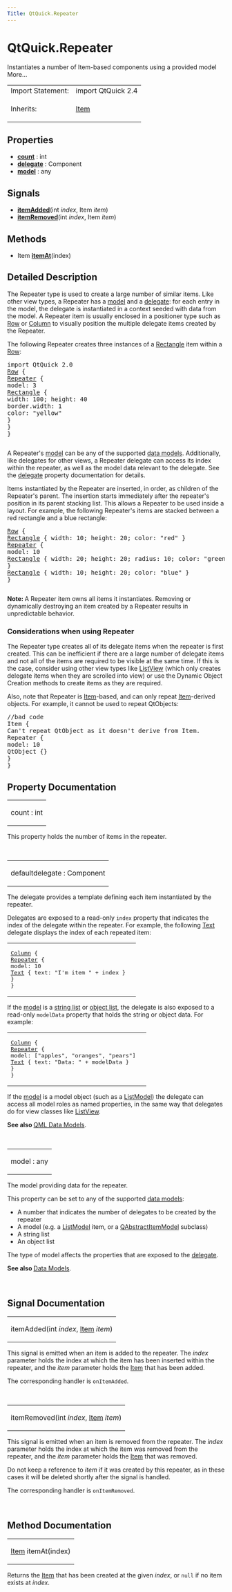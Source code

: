 ```yaml
---
Title: QtQuick.Repeater
---
```


# QtQuick.Repeater

<span class="subtitle"></span>
<!-- $$$Repeater-brief -->
<p>Instantiates a number of Item-based components using a provided model More...</p>
<!-- @@@Repeater -->
<table class="alignedsummary">
<tr><td class="memItemLeft rightAlign topAlign"> Import Statement:</td><td class="memItemRight bottomAlign"> import QtQuick 2.4</td></tr><tr><td class="memItemLeft rightAlign topAlign"> Inherits:</td><td class="memItemRight bottomAlign"> <p><a href="QtQuick.Item.md">Item</a></p>
</td></tr></table><ul>
</ul>
<h2 id="properties">Properties</h2>
<ul>
<li class="fn"><b><b><a href="#count-prop">count</a></b></b> : int</li>
<li class="fn"><b><b><a href="#delegate-prop">delegate</a></b></b> : Component</li>
<li class="fn"><b><b><a href="#model-prop">model</a></b></b> : any</li>
</ul>
<h2 id="signals">Signals</h2>
<ul>
<li class="fn"><b><b><a href="#itemAdded-signal">itemAdded</a></b></b>(int <i>index</i>, Item <i>item</i>)</li>
<li class="fn"><b><b><a href="#itemRemoved-signal">itemRemoved</a></b></b>(int <i>index</i>, Item <i>item</i>)</li>
</ul>
<h2 id="methods">Methods</h2>
<ul>
<li class="fn">Item <b><b><a href="#itemAt-method">itemAt</a></b></b>(index)</li>
</ul>
<!-- $$$Repeater-description -->
<h2 id="details">Detailed Description</h2>
</p>
<p>The Repeater type is used to create a large number of similar items. Like other view types, a Repeater has a <a href="#model-prop">model</a> and a <a href="#delegate-prop">delegate</a>: for each entry in the model, the delegate is instantiated in a context seeded with data from the model. A Repeater item is usually enclosed in a positioner type such as <a href="QtQuick.qtquick-positioning-layouts.md#row">Row</a> or <a href="QtQuick.qtquick-positioning-layouts.md#column">Column</a> to visually position the multiple delegate items created by the Repeater.</p>
<p>The following Repeater creates three instances of a <a href="QtQuick.Rectangle.md">Rectangle</a> item within a <a href="QtQuick.qtquick-positioning-layouts.md#row">Row</a>:</p>
<pre class="qml">import QtQuick 2.0
<span class="type"><a href="QtQuick.Row.md">Row</a></span> {
<span class="type"><a href="index.html">Repeater</a></span> {
<span class="name">model</span>: <span class="number">3</span>
<span class="type"><a href="QtQuick.Rectangle.md">Rectangle</a></span> {
<span class="name">width</span>: <span class="number">100</span>; <span class="name">height</span>: <span class="number">40</span>
<span class="name">border</span>.width: <span class="number">1</span>
<span class="name">color</span>: <span class="string">&quot;yellow&quot;</span>
}
}
}</pre>
<p class="centerAlign"><img src="https://developer.ubuntu.com/static/devportal_uploaded/515008b8-e679-4337-ba0a-4ec7e021bd9c-../QtQuick.Repeater/images/repeater-simple.png" alt="" /></p><p>A Repeater's <a href="#model-prop">model</a> can be any of the supported <a href="QtQuick.qtquick-modelviewsdata-modelview.md#qml-data-models">data models</a>. Additionally, like delegates for other views, a Repeater delegate can access its index within the repeater, as well as the model data relevant to the delegate. See the <a href="#delegate-prop">delegate</a> property documentation for details.</p>
<p>Items instantiated by the Repeater are inserted, in order, as children of the Repeater's parent. The insertion starts immediately after the repeater's position in its parent stacking list. This allows a Repeater to be used inside a layout. For example, the following Repeater's items are stacked between a red rectangle and a blue rectangle:</p>
<pre class="qml"><span class="type"><a href="QtQuick.Row.md">Row</a></span> {
<span class="type"><a href="QtQuick.Rectangle.md">Rectangle</a></span> { <span class="name">width</span>: <span class="number">10</span>; <span class="name">height</span>: <span class="number">20</span>; <span class="name">color</span>: <span class="string">&quot;red&quot;</span> }
<span class="type"><a href="index.html">Repeater</a></span> {
<span class="name">model</span>: <span class="number">10</span>
<span class="type"><a href="QtQuick.Rectangle.md">Rectangle</a></span> { <span class="name">width</span>: <span class="number">20</span>; <span class="name">height</span>: <span class="number">20</span>; <span class="name">radius</span>: <span class="number">10</span>; <span class="name">color</span>: <span class="string">&quot;green&quot;</span> }
}
<span class="type"><a href="QtQuick.Rectangle.md">Rectangle</a></span> { <span class="name">width</span>: <span class="number">10</span>; <span class="name">height</span>: <span class="number">20</span>; <span class="name">color</span>: <span class="string">&quot;blue&quot;</span> }
}</pre>
<p class="centerAlign"><img src="https://developer.ubuntu.com/static/devportal_uploaded/04704fcf-1180-4feb-a317-711d81a4bbaa-../QtQuick.Repeater/images/repeater.png" alt="" /></p><p><b>Note: </b>A Repeater item owns all items it instantiates. Removing or dynamically destroying an item created by a Repeater results in unpredictable behavior.</p>
<h3 >Considerations when using Repeater</h3>
<p>The Repeater type creates all of its delegate items when the repeater is first created. This can be inefficient if there are a large number of delegate items and not all of the items are required to be visible at the same time. If this is the case, consider using other view types like <a href="QtQuick.ListView.md">ListView</a> (which only creates delegate items when they are scrolled into view) or use the Dynamic Object Creation methods to create items as they are required.</p>
<p>Also, note that Repeater is <a href="QtQuick.Item.md">Item</a>-based, and can only repeat <a href="QtQuick.Item.md">Item</a>-derived objects. For example, it cannot be used to repeat QtObjects:</p>
<pre class="cpp"><span class="comment">//bad code</span>
Item {
Can<span class="char">'t repeat QtObject as it doesn'</span>t derive from Item<span class="operator">.</span>
Repeater {
model: <span class="number">10</span>
<span class="type">QtObject</span> {}
}
}</pre>
<!-- @@@Repeater -->
<h2>Property Documentation</h2>
<!-- $$$count -->
<table class="qmlname"><tr valign="top" id="count-prop"><td class="tblQmlPropNode"><p><span class="name">count</span> : <span class="type">int</span></p></td></tr></table><p>This property holds the number of items in the repeater.</p>
<!-- @@@count -->
<br/>
<!-- $$$delegate -->
<table class="qmlname"><tr valign="top" id="delegate-prop"><td class="tblQmlPropNode"><p><span class="qmldefault">default</span><span class="name">delegate</span> : <span class="type">Component</span></p></td></tr></table><p>The delegate provides a template defining each item instantiated by the repeater.</p>
<p>Delegates are exposed to a read-only <code>index</code> property that indicates the index of the delegate within the repeater. For example, the following <a href="QtQuick.qtquick-releasenotes.md#text">Text</a> delegate displays the index of each repeated item:</p>
<table class="generic">
<tr valign="top"><td ><pre class="qml"><span class="type"><a href="QtQuick.Column.md">Column</a></span> {
<span class="type"><a href="index.html">Repeater</a></span> {
<span class="name">model</span>: <span class="number">10</span>
<span class="type"><a href="QtQuick.Text.md">Text</a></span> { <span class="name">text</span>: <span class="string">&quot;I'm item &quot;</span> <span class="operator">+</span> <span class="name">index</span> }
}
}</pre>
</td><td ><p class="centerAlign"><img src="https://developer.ubuntu.com/static/devportal_uploaded/c20c0f32-a510-4394-bf9d-3c9a013ca052-../QtQuick.Repeater/images/repeater-index.png" alt="" /></p></td></tr>
</table>
<p>If the <a href="#model-prop">model</a> is a <a href="QtQuick.qtquick-modelviewsdata-cppmodels.md#qstringlist-based-model">string list</a> or <a href="QtQuick.qtquick-modelviewsdata-cppmodels.md#qobjectlist-based-model">object list</a>, the delegate is also exposed to a read-only <code>modelData</code> property that holds the string or object data. For example:</p>
<table class="generic">
<tr valign="top"><td ><pre class="qml"><span class="type"><a href="QtQuick.Column.md">Column</a></span> {
<span class="type"><a href="index.html">Repeater</a></span> {
<span class="name">model</span>: [<span class="string">&quot;apples&quot;</span>, <span class="string">&quot;oranges&quot;</span>, <span class="string">&quot;pears&quot;</span>]
<span class="type"><a href="QtQuick.Text.md">Text</a></span> { <span class="name">text</span>: <span class="string">&quot;Data: &quot;</span> <span class="operator">+</span> <span class="name">modelData</span> }
}
}</pre>
</td><td ><p class="centerAlign"><img src="https://developer.ubuntu.com/static/devportal_uploaded/775432c2-c725-4c91-af01-d41df4d069c9-../QtQuick.Repeater/images/repeater-modeldata.png" alt="" /></p></td></tr>
</table>
<p>If the <a href="#model-prop">model</a> is a model object (such as a <a href="QtQuick.qtquick-modelviewsdata-modelview.md#listmodel">ListModel</a>) the delegate can access all model roles as named properties, in the same way that delegates do for view classes like <a href="QtQuick.ListView.md">ListView</a>.</p>
<p><b>See also </b><a href="QtQuick.qtquick-modelviewsdata-modelview.md#qml-data-models">QML Data Models</a>.</p>
<!-- @@@delegate -->
<br/>
<!-- $$$model -->
<table class="qmlname"><tr valign="top" id="model-prop"><td class="tblQmlPropNode"><p><span class="name">model</span> : <span class="type">any</span></p></td></tr></table><p>The model providing data for the repeater.</p>
<p>This property can be set to any of the supported <a href="QtQuick.qtquick-modelviewsdata-modelview.md#qml-data-models">data models</a>:</p>
<ul>
<li>A number that indicates the number of delegates to be created by the repeater</li>
<li>A model (e.g&#x2e; a <a href="QtQuick.qtquick-modelviewsdata-modelview.md#listmodel">ListModel</a> item, or a <a href="QtQuick.qtquick-modelviewsdata-cppmodels.md#qabstractitemmodel">QAbstractItemModel</a> subclass)</li>
<li>A string list</li>
<li>An object list</li>
</ul>
<p>The type of model affects the properties that are exposed to the <a href="#delegate-prop">delegate</a>.</p>
<p><b>See also </b><a href="QtQuick.qtquick-modelviewsdata-modelview.md#qml-data-models">Data Models</a>.</p>
<!-- @@@model -->
<br/>
<h2>Signal Documentation</h2>
<!-- $$$itemAdded -->
<table class="qmlname"><tr valign="top" id="itemAdded-signal"><td class="tblQmlFuncNode"><p><span class="name">itemAdded</span>(<span class="type">int</span><i> index</i>, <span class="type"><a href="QtQuick.Item.md">Item</a></span><i> item</i>)</p></td></tr></table><p>This signal is emitted when an item is added to the repeater. The <i>index</i> parameter holds the index at which the item has been inserted within the repeater, and the <i>item</i> parameter holds the <a href="QtQuick.Item.md">Item</a> that has been added.</p>
<p>The corresponding handler is <code>onItemAdded</code>.</p>
<!-- @@@itemAdded -->
<br/>
<!-- $$$itemRemoved -->
<table class="qmlname"><tr valign="top" id="itemRemoved-signal"><td class="tblQmlFuncNode"><p><span class="name">itemRemoved</span>(<span class="type">int</span><i> index</i>, <span class="type"><a href="QtQuick.Item.md">Item</a></span><i> item</i>)</p></td></tr></table><p>This signal is emitted when an item is removed from the repeater. The <i>index</i> parameter holds the index at which the item was removed from the repeater, and the <i>item</i> parameter holds the <a href="QtQuick.Item.md">Item</a> that was removed.</p>
<p>Do not keep a reference to <i>item</i> if it was created by this repeater, as in these cases it will be deleted shortly after the signal is handled.</p>
<p>The corresponding handler is <code>onItemRemoved</code>.</p>
<!-- @@@itemRemoved -->
<br/>
<h2>Method Documentation</h2>
<!-- $$$itemAt -->
<table class="qmlname"><tr valign="top" id="itemAt-method"><td class="tblQmlFuncNode"><p><span class="type"><a href="QtQuick.Item.md">Item</a></span> <span class="name">itemAt</span>(<span class="type">index</span>)</p></td></tr></table><p>Returns the <a href="QtQuick.Item.md">Item</a> that has been created at the given <i>index</i>, or <code>null</code> if no item exists at <i>index</i>.</p>
<!-- @@@itemAt -->
<br/>
